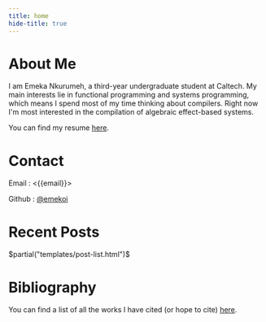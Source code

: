 ```yaml
---
title: home
hide-title: true
---
```


# About Me
I am Emeka Nkurumeh, a third-year undergraduate student at Caltech. My main interests lie in functional programming and systems programming, which means I spend most of my time thinking about compilers. Right now I'm most interested in the compilation of algebraic effect-based systems.

You can find my resume [here](/static/resume.pdf).

# Contact
Email
: <{{email}}>

Github
: [@emekoi]({{github}})

<!-- # Publications -->

# Recent Posts
$partial("templates/post-list.html")$

# Bibliography
You can find a list of all the works I have cited (or hope to cite) [here](/bibliography).

